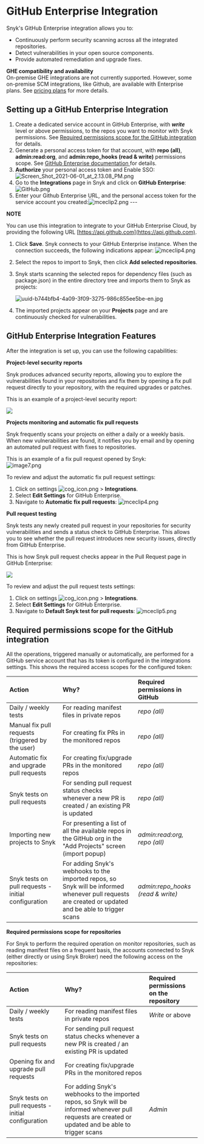 # GitHub Enterprise Integration

Snyk's GitHub Enterprise integration allows you to:

* Continuously perform security scanning across all the integrated repositories.
* Detect vulnerabilities in your open source components.
* Provide automated remediation and upgrade fixes.

**GHE compatibility and availability**  
On-premise GHE integrations are not currently supported. However, some on-premise SCM integrations, like Github, are available with Enterprise plans. See [pricing plans](https://snyk.io/plans/) for more details.

## Setting up a GitHub Enterprise Integration

1. Create a dedicated service account in GitHub Enterprise, with _**write**_ level or above permissions, to the repos you want to monitor with Snyk permissions. See [Required permissions scope for the GitHub integration](github-enterprise-integration.md) for details.
2. Generate a personal access token for that account, with **repo \(all\)**, **admin:read:org**, and **admin:repo\_hooks \(read & write\)** permissions scope. See [GitHub Enterprise documentation ](https://docs.github.com/en/enterprise-server@2.22/github/authenticating-to-github/creating-a-personal-access-token)for details.
3. **Authorize** your personal access token and Enable SSO: ![Screen\_Shot\_2021-06-01\_at\_2.13.08\_PM.png](../../.gitbook/assets/screen_shot_2021-06-01_at_2.13.08_pm.png)
4. Go to the **Integrations** page in Snyk and click on **GitHub Enterprise**: ![GitHub.png](../../.gitbook/assets/github.png)
5. Enter your Github Enterprise URL, and the personal access token for the service account you created:![mceclip2.png](../../.gitbook/assets/mceclip2-2-.png) ---

**NOTE**

You can use this integration to integrate to your GitHub Enterprise Cloud, by providing the following URL [https://api.github.com](https://api.github.com).

1. Click **Save**. Snyk connects to your GitHub Enterprise instance. When the connection succeeds, the following indications appear: ![mceclip4.png](../../.gitbook/assets/mceclip4-1-.png)
2. Select the repos to import to Snyk, then click **Add selected repositories**.
3. Snyk starts scanning the selected repos for dependency files \(such as package.json\) in the entire directory tree and imports them to Snyk as projects:

   ![uuid-b744bfb4-4a09-3f09-3275-986c855ee5be-en.jpg](../../.gitbook/assets/which_repos%20%283%29.jpg)

4. The imported projects appear on your **Projects** page and are continuously checked for vulnerabilities.

## GitHub Enterprise Integration Features

After the integration is set up, you can use the following capabilities:

**Project-level security reports**

Snyk produces advanced security reports, allowing you to explore the vulnerabilities found in your repositories and fix them by opening a fix pull request directly to your repository, with the required upgrades or patches.

This is an example of a project-level security report:

![](../../.gitbook/assets/mceclip0-22-%20%281%29.png)

**Projects monitoring and automatic fix pull requests**

Snyk frequently scans your projects on either a daily or a weekly basis. When new vulnerabilities are found, it notifies you by email and by opening an automated pull request with fixes to repositories.

This is an example of a fix pull request opened by Snyk:  
![image7.png](../../.gitbook/assets/uuid-6cfdaf0b-c349-468d-fe65-4f80bad110ea-en.png)

To review and adjust the automatic fix pull request settings:

1. Click on settings ![cog\_icon.png](../../.gitbook/assets/cog_icon.png) &gt; **Integrations**.
2. Select **Edit Settings** for GitHub Enterprise.
3. Navigate to **Automatic fix pull requests**: ![mceclip4.png](../../.gitbook/assets/mceclip4%20%281%29.png)

**Pull request testing**

Snyk tests any newly created pull request in your repositories for security vulnerabilities and sends a status check to GitHub Enterprise. This allows you to see whether the pull request introduces new security issues, directly from GitHub Enterprise.

This is how Snyk pull request checks appear in the Pull Request page in GitHub Enterprise:

![](../../.gitbook/assets/uuid-87113833-be79-dbe2-8860-a3f224d654c4-en%20%282%29%20%281%29.png)

To review and adjust the pull request tests settings:

1. Click on settings ![cog\_icon.png](../../.gitbook/assets/cog_icon.png) &gt; **Integrations**.
2. Select **Edit Settings** for GitHub Enterprise.
3. Navigate to **Default Snyk test for pull requests**: ![mceclip5.png](../../.gitbook/assets/mceclip5%20%281%29.png)

## Required permissions scope for the GitHub integration <a id="h_01ER1W3EZ4DXGHGKT12DWQEJV2"></a>

All the operations, triggered manually or automatically, are performed for a GitHub service account that has its token is configured in the integrations settings. This shows the required access scopes for the configured token:

| **Action** | **Why?** | **Required permissions in GitHub** |
| :--- | :--- | :--- |
| Daily / weekly tests | For reading manifest files in private repos | _repo \(all\)_ |
| Manual fix pull requests \(triggered by the user\) | For creating fix PRs in the monitored repos | _repo \(all\)_ |
| Automatic fix and upgrade pull requests | For creating fix/upgrade PRs in the monitored repos | _repo \(all\)_ |
| Snyk tests on pull requests | For sending pull request status checks whenever a new PR is created / an existing PR is updated | _repo \(all\)_ |
| Importing new projects to Snyk | For presenting a list of all the available repos in the GitHub org in the "Add Projects" screen \(import popup\) | _admin:read:org, repo \(all\)_ |
| Snyk tests on pull requests - initial configuration | For adding Snyk's webhooks to the imported repos, so Snyk will be informed whenever pull requests are created or updated and be able to trigger scans | _admin:repo\_hooks \(read & write\)_ |

**Required permissions scope for repositories**

For Snyk to perform the required operation on monitor repositories, such as reading manifest files on a frequent basis, the accounts connected to Snyk \(either directly or using Snyk Broker\) need the following access on the repositories:

| **Action** | **Why?** | **Required permissions on the repository** |
| :--- | :--- | :--- |
| Daily / weekly tests | For reading manifest files in private repos | _Write_ or above |
| Snyk tests on pull requests | For sending pull request status checks whenever a new PR is created / an existing PR is updated |  |
| Opening fix and upgrade pull requests | For creating fix/upgrade PRs in the monitored repos |  |
| Snyk tests on pull requests - initial configuration | For adding Snyk's webhooks to the imported repos, so Snyk will be informed whenever pull requests are created or updated and be able to trigger scans | _Admin_ |

